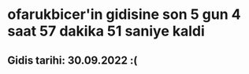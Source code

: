 # ofarukbicer'in gidisine son 5 gun 4 saat 57 dakika 51 saniye kaldi

## Gidis tarihi: 30.09.2022 :(